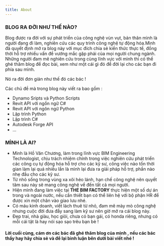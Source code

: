 ```yaml
---
title: About
---
```


### BLOG RA ĐỜI NHƯ THẾ NÀO?

Blog được ra đời với sự phát triển của công nghệ vùn vụt, bản thân mình là người đang đi làm, nghiên cứu các quy trình công nghệ tự động hóa.Mình đã quyết định mở ra blog này với mục đích chia sẻ kiến thức thực tế, đồng thời hỗ trợ nhiều vấn đề vướng mắc gặp phải của mọi người chung ngành. Những người đam mê nghiên cứu trong cùng lĩnh vực với mình thì có thể ghé thăm blog để đọc bài, xem như một cái gì đó để đời lại cho các bạn đi phía sau mình.

Nó ra đời đơn giản như thế đó các bác !

Các chủ đề mà trong blog này viết ra bao gồm : 
- Dynamo Sripts và Python Scripts
- Revit API với ngồn ngữ C#
- Revit API với ngôn ngữ Python
- Lập trình Python
- Lập trình C#
- Autodesk Forge API
- ... 

### MÌNH LÀ AI?

* Mình là Hồ Văn Chương, làm trong lĩnh vực BIM Engineering Technologist, chịu trách nhiệm chính trong việc nghiên cứu phát triển các công cụ tự động hóa hỗ trợ cho các kỹ sư, công việc nào tốn thời gian làm lại quá nhiều lần là mình lại đưa ra giải pháp hỗ trợ, phần nào nhẹ đầu cho các kỹ sư.
* Từ nhỏ sống trong vùng xa xôi hẻo lánh, hạn chế công nghệ nên quyết tâm sau này sẽ mang công nghệ về đến tất cả mọi người.
* Hiện mình đang làm việc tại **THE BIM FACTORY** thực hiện một số dự án trong và ngoài nước, nếu cần thiết bạn có thể liên hệ với bộ phận HR để được xin một chân vào giao lưu nhé.
* Có máu kinh doanh, viết lách thuê từ nhỏ, đam mê mày mò công nghệ nhưng cuộc đời đưa đẩy sang làm kỹ sư nên giờ mở ra cái blog này.
* Đẹp trai, nhà giàu, học giỏi, chưa có bạn gái, có honda riêng, nhưng có mỗi cái tật là hay nói sạo sạo trêu bạn bè !


#### Lời cuối cùng, cám ơn các bác đã ghé thăm blog của mình , nếu các bác thấy hay hãy chia sẻ và để lại bình luận bên dưới bài viết nhé !
